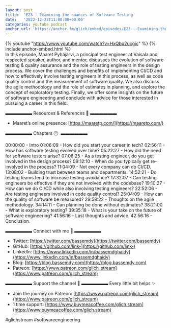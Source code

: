 ```yaml
---
layout: post
title:  'E23 - Examining the nuances of Software Testing'
date:   '2022-12-22T11:00:08+00:00'
categories: youtube podcast
anchor_url: 'https://anchor.fm/glich/embed/episodes/E23---Examining-the-nuances-of-Software-Testing-e1sfqf3'
---
```

{% youtube  "https://www.youtube.com/watch?v=HxQbu2ucgic" %}
{% include anchor-embed.html %}
<br />
In this episode, Maaret Pyhäjärvi, a principal test engineer at Vaisala and respected speaker, author, and mentor, discusses the evolution of software testing &amp; quality assurance and the role of testing engineers in the design process. We cover the challenges and benefits of implementing CI/CD and how to effectively involve testing engineers in this process, as well as code quality control and the measurement of software quality. We also discuss the agile methodology and the role of estimates in planning, and explore the concept of exploratory testing. Finally, we offer some insights on the future of software engineering and conclude with advice for those interested in pursuing a career in this field.

▬▬▬▬▬▬ Resources &amp; References 📕 ▬▬▬▬▬▬

- Maaret’s online presence: [https://maaretp.com/](https://maaretp.com/)

▬▬▬▬▬▬ Chapters 🕐  ▬▬▬▬▬▬

00:00:00 - Intro
01:06:09 - How did you start your career in tech?
02:56:11 - How has software testing evolved over time?
05:22:27 - How did the need for software testers arise?
07:08:25 - As a testing engineer, do you get involved in the design process?
09:12:10 - When do you typically get re-involved in the process?
11:04:09 - Not every company can do CI/CD.
13:08:02 - Building trust between teams and departments.
14:52:21 - Do testing teams tend to increase testing avoidance?
17:32:07 - Can testing engineers be effective if they are not involved with the codebase?
19:10:27 - How can we do CI/CD while also involving testing engineers?
22:52:06 - Are testing engineers involved in code quality control?
25:04:09 - How can the quality of software be measured?
29:58:22 - Thoughts on the agile methodology.
34:14:11 - Can planning be done without estimates?
38:21:00 - What is exploratory testing?
39:35:18 - What is your take on the future of software engineering?
41:56:16 - Last thoughts and advice.
42:56:16 - Conclusion.

▬▬▬▬▬▬ Connect with me 👋 ▬▬▬▬▬▬

- Twitter: [https://twitter.com/bassemdy](https://twitter.com/bassemdy)
- GitHub: [https://github.com/link-](https://github.com/link-)
- LinkedIn: [https://www.linkedin.com/in/bassemdghaidy](https://www.linkedin.com/in/bassemdghaidy)
- Blog: [https://blog.bassemdy.com](https://blog.bassemdy.com)
- Patreon: [https://www.patreon.com/glich_stream](https://www.patreon.com/glich_stream)

▬▬▬▬▬▬ Support the channel 💜 ▬▬▬▬▬▬
Every little bit helps ✨
- Join the journey on Patreon: [https://www.patreon.com/glich_stream](https://www.patreon.com/glich_stream)
- 1 time support: [https://www.buymeacoffee.com/glich.stream](https://www.buymeacoffee.com/glich.stream)

#glichstream #softwareengineering
